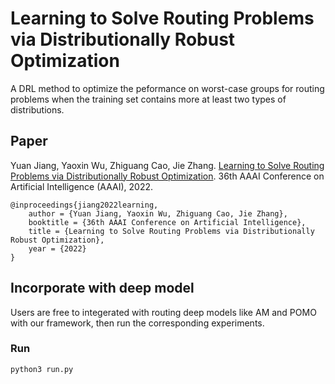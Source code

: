 # Learning to Solve Routing Problems via Distributionally Robust Optimization 

A DRL method to optimize the peformance on worst-case groups for routing problems when the training set contains more at least two types of distributions.

## Paper

Yuan Jiang, Yaoxin Wu, Zhiguang Cao, Jie Zhang. [Learning to Solve Routing Problems via Distributionally Robust Optimization](https://arxiv.org/abs/2202.07241). 36th AAAI Conference on Artificial Intelligence (AAAI), 2022.

```
@inproceedings{jiang2022learning,
    author = {Yuan Jiang, Yaoxin Wu, Zhiguang Cao, Jie Zhang},
    booktitle = {36th AAAI Conference on Artificial Intelligence},
    title = {Learning to Solve Routing Problems via Distributionally Robust Optimization},
    year = {2022}
}
```

## Incorporate with deep model

Users are free to integerated with routing deep models like AM and POMO with our framework, then run the corresponding experiments.

### Run
```
python3 run.py
```

